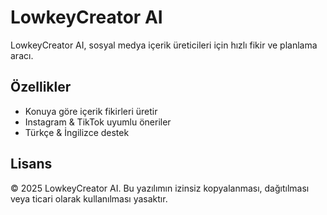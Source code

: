# LowkeyCreator AI

LowkeyCreator AI, sosyal medya içerik üreticileri için hızlı fikir ve planlama aracı.

## Özellikler
- Konuya göre içerik fikirleri üretir
- Instagram & TikTok uyumlu öneriler
- Türkçe & İngilizce destek

## Lisans
© 2025 LowkeyCreator AI. Bu yazılımın izinsiz kopyalanması, dağıtılması veya ticari olarak kullanılması yasaktır.